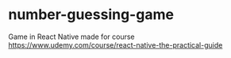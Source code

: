 # number-guessing-game
 Game in React Native made for course https://www.udemy.com/course/react-native-the-practical-guide

